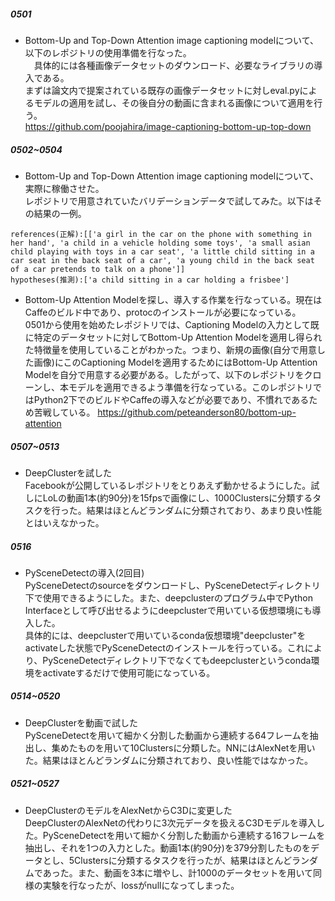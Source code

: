 ##### 0501
* Bottom-Up and Top-Down Attention image captioning modelについて、以下のレポジトリの使用準備を行なった。<br>
　具体的には各種画像データセットのダウンロード、必要なライブラリの導入である。<br>
  まずは論文内で提案されている既存の画像データセットに対しeval.pyによるモデルの適用を試し、その後自分の動画に含まれる画像について適用を行う。<br>
  https://github.com/poojahira/image-captioning-bottom-up-top-down

##### 0502~0504
* Bottom-Up and Top-Down Attention image captioning modelについて、実際に稼働させた。<br>
レポジトリで用意されていたバリデーションデータで試してみた。以下はその結果の一例。<br>
```
references(正解):[['a girl in the car on the phone with something in her hand', 'a child in a vehicle holding some toys', 'a small asian child playing with toys in a car seat', 'a little child sitting in a car seat in the back seat of a car', 'a young child in the back seat of a car pretends to talk on a phone']]                                                   
hypotheses(推測):['a child sitting in a car holding a frisbee']
```

* Bottom-Up Attention Modelを探し、導入する作業を行なっている。現在はCaffeのビルド中であり、protocのインストールが必要になっている。<br>
0501から使用を始めたレポジトリでは、Captioning Modelの入力として既に特定のデータセットに対してBottom-Up Attention Modelを適用し得られた特徴量を使用していることがわかった。つまり、新規の画像(自分で用意した画像)にこのCaptioning Modelを適用するためにはBottom-Up Attention Modelを自分で用意する必要がある。したがって、以下のレポジトリをクローンし、本モデルを適用できるよう準備を行なっている。このレポジトリではPython2下でのビルドやCaffeの導入などが必要であり、不慣れであるため苦戦している。
https://github.com/peteanderson80/bottom-up-attention

##### 0507~0513
* DeepClusterを試した <br>
Facebookが公開しているレポジトリをとりあえず動かせるようにした。試しにLoLの動画1本(約90分)を15fpsで画像にし、1000Clustersに分類するタスクを行った。結果はほとんどランダムに分類されており、あまり良い性能とはいえなかった。

##### 0516
* PySceneDetectの導入(2回目) <br>
PySceneDetectのsourceをダウンロードし、PySceneDetectディレクトリ下で使用できるようにした。また、deepclusterのプログラム中でPython Interfaceとして呼び出せるようにdeepclusterで用いている仮想環境にも導入した。<br>
具体的には、deepclusterで用いているconda仮想環境"deepcluster"をactivateした状態でPySceneDetectのインストールを行っている。これにより、PySceneDetectディレクトリ下でなくてもdeepclusterというconda環境をactivateするだけで使用可能になっている。

##### 0514~0520
* DeepClusterを動画で試した <br>
PySceneDetectを用いて細かく分割した動画から連続する64フレームを抽出し、集めたものを用いて10Clustersに分類した。NNにはAlexNetを用いた。結果はほとんどランダムに分類されており、良い性能ではなかった。

##### 0521~0527
* DeepClusterのモデルをAlexNetからC3Dに変更した <br>
DeepClusterのAlexNetの代わりに3次元データを扱えるC3Dモデルを導入した。PySceneDetectを用いて細かく分割した動画から連続する16フレームを抽出し、それを1つの入力とした。動画1本(約90分)を379分割したものをデータとし、5Clustersに分類するタスクを行ったが、結果はほとんどランダムであった。また、動画を3本に増やし、計1000のデータセットを用いて同様の実験を行なったが、lossがnullになってしまった。
